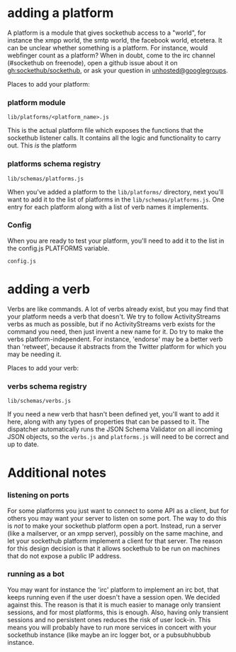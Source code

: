 

# adding a platform

A platform is a module that gives sockethub access to a "world", for instance the xmpp world, the smtp world, the facebook world, etcetera. It can be unclear whether something is a platform. For instance, would webfinger count as a platform? When in doubt, come to the irc channel (#sockethub on freenode), open a github issue about it on [gh:sockethub/sockethub](https://github.com/sockethub/sockethub/issues/), or ask your question in [unhosted@googlegroups](https://groups.google.com/forum#!forum/unhosted).

Places to add your platform:

### platform module
    lib/platforms/<platform_name>.js

This is the actual platform file which exposes the functions that the sockethub listener calls. It contains all the logic and functionality to carry out. This *is* the platform

### platforms schema registry
    lib/schemas/platforms.js

When you've added a platform to the `lib/platforms/` directory, next you'll want to add it to the list of platforms in the `lib/schemas/platforms.js`. One entry for each platform along with a list of verb names it implements.



### Config
When you are ready to test your platform, you'll need to add it to the list in the config.js PLATFORMS variable.

    config.js


# adding a verb

Verbs are like commands. A lot of verbs already exist, but you may find that your platform needs a verb that doesn't. We try to follow ActivityStreams verbs as much as possible, but if no ActivityStreams verb exists for the command you need, then just invent a new name for it. Do try to make the verbs platform-independent. For instance, 'endorse' may be a better verb than 'retweet', because it abstracts from the Twitter platform for which you may be needing it.

Places to add your verb:

### verbs schema registry

    lib/schemas/verbs.js

If you need a new verb that hasn't been defined yet, you'll want to add it here, along with any types of properties that can be passed to it. The dispatcher automatically runs the JSON Schema Validator on all incoming JSON objects, so the `verbs.js` and `platforms.js` will need to be correct and up to date.


# Additional notes

### listening on ports

For some platforms you just want to connect to some API as a client, but for others you may want your server to listen on some port. The way to do this is *not* to make your sockethub platform open a port. Instead, run a server (like a mailserver, or an xmpp server), possibly on the same machine, and let your sockethub platform implement a client for that server. The reason for this design decision is that it allows sockethub to be run on machines that do not expose a public IP address.

### running as a bot

You may want for instance the 'irc' platform to implement an irc bot, that keeps running even if the user doesn't have a session open. We decided against this. The reason is that it is much easier to manage only transient sessions, and for most platforms, this is enough. Also, having only transient sessions and no persistent ones reduces the risk of user lock-in. This means you will probably have to run more services in concert with your sockethub instance (like maybe an irc logger bot, or a pubsubhubbub instance.
